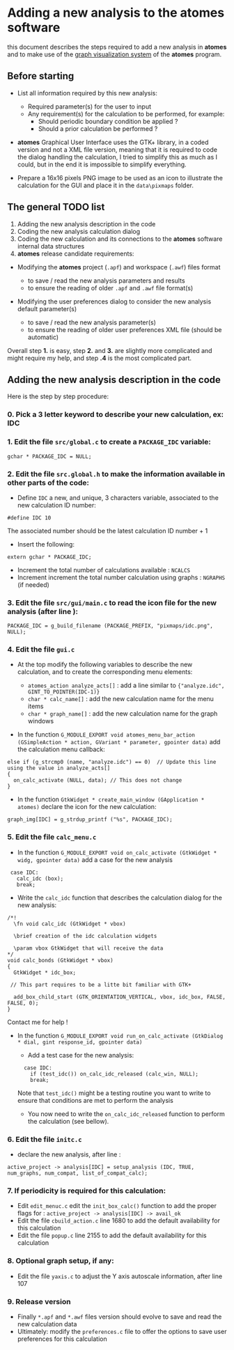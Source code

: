 # Adding a new analysis to the **atomes** software

this document describes the steps required to add a new analysis in **atomes** 
and to make use of the [graph visualization system](https://atomes.ipcms.fr/analyze/) of the **atomes** program. 

## Before starting 

  - List all information required by this new analysis: 
    - Required parameter(s) for the user to input
    - Any requirement(s) for the calculation to be performed, for example: 
      - Should periodic boundary condition be applied ?
      - Should a prior calculation be performed ?

  - **atomes** Graphical User Interface uses the GTK+ library, in a coded version and not a XML file version, 
    meaning that it is required to code the dialog handling the calculation, I tried to simplify this as much as I could, 
    but in the end it is impossible to simplify everything.  
  
  - Prepare a 16x16 pixels PNG image to be used as an icon to illustrate the calculation for the GUI and place it in the `data\pixmaps` folder.

## The general TODO list

  1. Adding the new analysis description in the code
  2. Coding the new analysis calculation dialog
  3. Coding the new calculation and its connections to the **atomes** software internal data structures
  4. **atomes** release candidate requirements:

   - Modifying the **atomes** project (`.apf`) and workspace (`.awf`) files format

     - to save / read the new analysis parameters and results
     - to ensure the reading of older `.apf` and `.awf` file format(s)

   - Modifying the user preferences dialog to consider the new analysis default parameter(s)

     - to save / read the new analysis parameter(s)
     - to ensure the reading of older user preferences XML file (should be automatic)

Overall step **1.** is easy, step **2.** and **3.** are slightly more complicated and might require my help, and step **.4** is the most complicated part. 

## Adding the new analysis description in the code

Here is the step by step procedure: 

### 0. Pick a 3 letter keyword to describe your new calculation, ex: **IDC**

### 1. Edit the file `src/global.c` to create a `PACKAGE_IDC` variable:
  ```
  gchar * PACKAGE_IDC = NULL;
  ```
### 2. Edit the file `src.global.h` to make the information available in other parts of the code:

  - Define `IDC` a new, and unique, 3 characters variable, associated to the new calculation ID number: 
  ```
  #define IDC 10
  ```
  The associated number should be the latest calculation ID number + 1
  - Insert the following: 
  ```
  extern gchar * PACKAGE_IDC;
  ```
  - Increment the total number of calculations available : `NCALCS`
  - Increment increment the total number calculation using graphs : `NGRAPHS` (if needed)

### 3. Edit the file `src/gui/main.c` to read the icon file for the new analysis (after line ): 
  ```
  PACKAGE_IDC = g_build_filename (PACKAGE_PREFIX, "pixmaps/idc.png", NULL);
  ```
### 4. Edit the file `gui.c`
  - At the top modify the following variables to describe the new calculation, and to create the corresponding menu elements:

    - `atomes_action analyze_acts[]` : add a line similar to `{"analyze.idc",    GINT_TO_POINTER(IDC-1)}`
    - `char * calc_name[]` : add the new calculation name for the menu items
    - `char * graph_name[]` : add the new calculation name for the graph windows

  - In the function `G_MODULE_EXPORT void atomes_menu_bar_action (GSimpleAction * action, GVariant * parameter, gpointer data)` add the calculation menu callback:
  ```
  else if (g_strcmp0 (name, "analyze.idc") == 0)  // Update this line using the value in analyze_acts[]
  {
    on_calc_activate (NULL, data); // This does not change
  }
  ```
  - In the function `GtkWidget * create_main_window (GApplication * atomes)` declare the icon for the new calculation:
  ```
  graph_img[IDC] = g_strdup_printf ("%s", PACKAGE_IDC);
  ```

### 5. Edit the file `calc_menu.c`

  - In the function `G_MODULE_EXPORT void on_calc_activate (GtkWidget * widg, gpointer data)` add a case for the new analysis
  ```
   case IDC:
     calc_idc (box);
     break;
  ```
  - Write the `calc_idc` function that describes the calculation dialog for the new analysis:
  ```
  /*!
    \fn void calc_idc (GtkWidget * vbox)

    \brief creation of the idc calculation widgets

    \param vbox GtkWidget that will receive the data
  */
  void calc_bonds (GtkWidget * vbox)
  {
    GtkWidget * idc_box;

   // This part requires to be a litte bit familiar with GTK+

    add_box_child_start (GTK_ORIENTATION_VERTICAL, vbox, idc_box, FALSE, FALSE, 0);
  }
  ```

Contact me for help !

  - In the function `G_MODULE_EXPORT void run_on_calc_activate (GtkDialog * dial, gint response_id, gpointer data)` 
    - Add a test case for the new analysis:
    ```
      case IDC:
        if (test_idc()) on_calc_idc_released (calc_win, NULL);
        break;
     ```
    Note that `test_idc()` might be a testing routine you want to write to ensure that conditions are met to perform the analysis

    - You now need to write the `on_calc_idc_released` function to perform the calculation (see bellow).
 

### 6. Edit the file `initc.c`

  - declare the new analysis, after line :
  ```
  active_project -> analysis[IDC] = setup_analysis (IDC, TRUE, num_graphs, num_compat, list_of_compat_calc);
  ```

### 7. If periodicity is required for this calculation:

  - Edit `edit_menuc.c` edit the `init_box_calc()` function to add the proper flags for : `active_project -> analysis[IDC] -> avail_ok`
  - Edit the file `cbuild_action.c` line 1680 to add the default availability for this calculation
  - Edit the file `popup.c` line 2155 to add the default availability for this calculation

### 8. Optional graph setup, if any:

  - Edit the file `yaxis.c` to adjust the Y axis autoscale information, after line 107

### 9. Release version

  - Finally `*.apf` and `*.awf` files version should evolve to save and read the new calculation data
  - Ultimately: modify the `preferences.c` file to offer the options to save user preferences for this calculation
  
